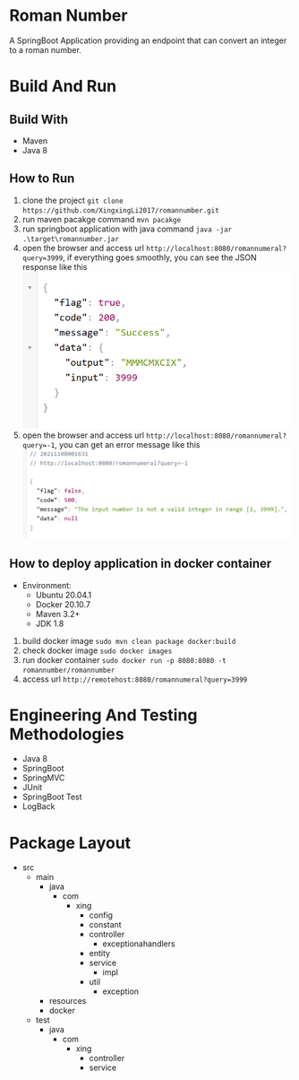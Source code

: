 # Roman Number
A SpringBoot Application providing an endpoint that can convert an integer to a roman number.

# Build And Run
## Build With
  * Maven
  * Java 8
## How to Run
  1. clone the project `git clone https://github.com/XingxingLi2017/romannumber.git`
  2. run maven pacakge command `mvn pacakge`
  3. run springboot application with java command `java -jar .\target\romannumber.jar`
  4. open the browser and access url `http://localhost:8080/romannumeral?query=3999`, if everything goes smoothly, you can see the JSON response like this 
  ![Response](https://github.com/XingxingLi2017/romannumber/blob/master/img/response.png)
  5. open the browser and access url `http://localhost:8080/romannumeral?query=-1`, you can get an error message like this
  ![Error](https://github.com/XingxingLi2017/romannumber/blob/master/img/outofrangeerror.png)
## How to deploy application in docker container
  * Environment: 
    * Ubuntu 20.04.1
    * Docker 20.10.7
    * Maven 3.2+
    * JDK 1.8
  1. build docker image `sudo mvn clean package docker:build`
  2. check docker image `sudo docker images`
  3. run docker container `sudo docker run -p 8080:8080 -t romannumber/romannumber`
  4. access url `http://remotehost:8080/romannumeral?query=3999`
# Engineering And Testing Methodologies
  * Java 8
  * SpringBoot
  * SpringMVC
  * JUnit
  * SpringBoot Test
  * LogBack
# Package Layout
  * src
    * main
      * java
        * com
          * xing
            * config
            * constant
            * controller
              * exceptionahandlers
            * entity
            * service
              * impl
            * util
              * exception
      * resources
      * docker
    * test
      * java
        * com
          * xing
            * controller
            * service
